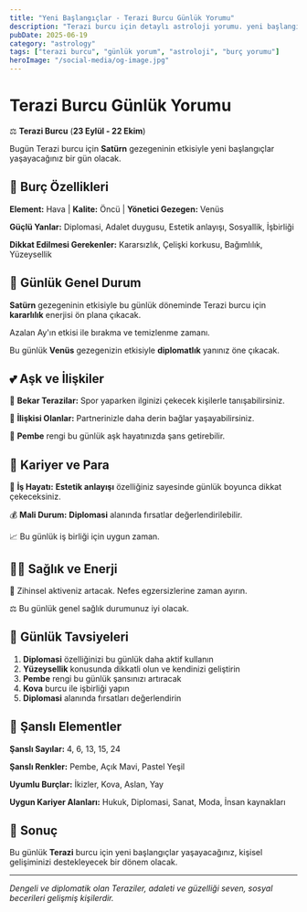 ```yaml
---
title: "Yeni Başlangıçlar - Terazi Burcu Günlük Yorumu"
description: "Terazi burcu için detaylı astroloji yorumu. yeni başlangıçlar konusunda rehberlik."
pubDate: 2025-06-19
category: "astrology"
tags: ["terazi burcu", "günlük yorum", "astroloji", "burç yorumu"]
heroImage: "/social-media/og-image.jpg"
---
```


# Terazi Burcu Günlük Yorumu

⚖️ **Terazi Burcu** (**23 Eylül - 22 Ekim**)

Bugün Terazi burcu için **Satürn** gezegeninin etkisiyle yeni başlangıçlar yaşayacağınız bir gün olacak.

## 🌟 Burç Özellikleri

**Element:** Hava | **Kalite:** Öncü | **Yönetici Gezegen:** Venüs

**Güçlü Yanlar:** Diplomasi, Adalet duygusu, Estetik anlayışı, Sosyallik, İşbirliği

**Dikkat Edilmesi Gerekenler:** Kararsızlık, Çelişki korkusu, Bağımlılık, Yüzeysellik

## 💫 Günlük Genel Durum

**Satürn** gezegeninin etkisiyle bu günlük döneminde Terazi burcu için **kararlılık** enerjisi ön plana çıkacak.

Azalan Ay'ın etkisi ile bırakma ve temizlenme zamanı.

Bu günlük **Venüs** gezegenizin etkisiyle **diplomatlık** yanınız öne çıkacak.

## 💕 Aşk ve İlişkiler

💖 **Bekar Terazilar:** Spor yaparken ilginizi çekecek kişilerle tanışabilirsiniz.

💑 **İlişkisi Olanlar:** Partnerinizle daha derin bağlar yaşayabilirsiniz.

🌹 **Pembe** rengi bu günlük aşk hayatınızda şans getirebilir.

## 💼 Kariyer ve Para

🚀 **İş Hayatı:** **Estetik anlayışı** özelliğiniz sayesinde günlük boyunca dikkat çekeceksiniz.

💰 **Mali Durum:** **Diplomasi** alanında fırsatlar değerlendirilebilir.

📈 Bu günlük iş birliği için uygun zaman.

## 🏃‍♀️ Sağlık ve Enerji

💨 Zihinsel aktiveniz artacak. Nefes egzersizlerine zaman ayırın.

⚖️ Bu günlük genel sağlık durumunuz iyi olacak.

## 🎯 Günlük Tavsiyeleri

1. **Diplomasi** özelliğinizi bu günlük daha aktif kullanın
2. **Yüzeysellik** konusunda dikkatli olun ve kendinizi geliştirin
3. **Pembe** rengi bu günlük şansınızı artıracak
4. **Kova** burcu ile işbirliği yapın
5. **Diplomasi** alanında fırsatları değerlendirin

## 🔮 Şanslı Elementler

**Şanslı Sayılar:** 4, 6, 13, 15, 24

**Şanslı Renkler:** Pembe, Açık Mavi, Pastel Yeşil

**Uyumlu Burçlar:** İkizler, Kova, Aslan, Yay

**Uygun Kariyer Alanları:** Hukuk, Diplomasi, Sanat, Moda, İnsan kaynakları

## 💫 Sonuç

Bu günlük **Terazi** burcu için yeni başlangıçlar yaşayacağınız, kişisel gelişiminizi destekleyecek bir dönem olacak.

---

*Dengeli ve diplomatik olan Teraziler, adaleti ve güzelliği seven, sosyal becerileri gelişmiş kişilerdir.*

